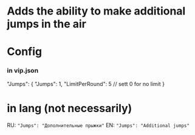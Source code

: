 # Adds the ability to make additional jumps in the air

# Config

### in vip.json
"Jumps": {
    "Jumps": 1,
    "LimitPerRound": 5 // sett 0 for no limit
}
# in lang (not necessarily)

RU: `"Jumps": "Дополнительные прыжки"`
EN: `"Jumps": "Additional jumps"`